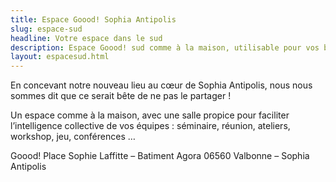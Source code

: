 ```yaml
---
title: Espace Goood! Sophia Antipolis
slug: espace-sud
headline: Votre espace dans le sud
description: Espace Goood! sud comme à la maison, utilisable pour vos besoins
layout: espacesud.html
---
```


En concevant notre nouveau lieu au cœur de Sophia Antipolis, nous nous sommes dit que ce serait bête de ne pas le partager !

Un espace comme à la maison, avec une salle propice pour faciliter l’intelligence collective de vos équipes : séminaire, réunion, ateliers, workshop, jeu, conférences …

Goood! Place Sophie Laffitte – Batiment Agora 
06560 Valbonne – Sophia Antipolis